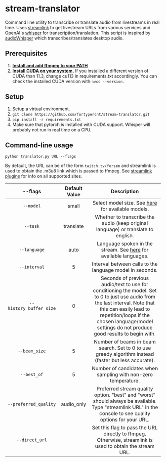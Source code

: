 # stream-translator
Command line utility to transcribe or translate audio from livestreams in real time. Uses [streamlink](https://github.com/streamlink/streamlink) to 
get livestream URLs from various services and OpenAI's [whisper](https://github.com/openai/whisper) for transcription/translation.
This script is inspired by [audioWhisper](https://github.com/Awexander/audioWhisper) which transcribes/translates desktop audio.

## Prerequisites

1. [**Install and add ffmpeg to your PATH**](https://www.thewindowsclub.com/how-to-install-ffmpeg-on-windows-10#:~:text=Click%20New%20and%20type%20the,Click%20OK%20to%20apply%20changes.)
2. [**Install CUDA on your system.**](https://developer.nvidia.com/cuda-downloads) If you installed a different version of CUDA than 11.3,
 change cu113 in requirements.txt accordingly. You can check the installed CUDA version with ```nvcc --version```.

## Setup

1. Setup a virtual environment.
2. ```git clone https://github.com/fortypercnt/stream-translator.git```
3. ```pip install -r requirements.txt```
4. Make sure that pytorch is installed with CUDA support. Whisper will probably not run in real time on a CPU.

## Command-line usage

```python translator.py URL --flags```

By default, the URL can be of the form ```twitch.tv/forsen``` and streamlink is used to obtain the .m3u8 link which is passed to ffmpeg.
See [streamlink plugins](https://streamlink.github.io/plugins.html) for info on all supported sites.


|         --flags         | Default Value |                                                                                                                       Description                                                                                                                        |
|:-----------------------:|:-------------:|:--------------------------------------------------------------------------------------------------------------------------------------------------------------------------------------------------------------------------------------------------------:|
|        `--model`        |     small     |                                                                  Select model size. See [here](https://github.com/openai/whisper#available-models-and-languages) for available models.                                                                   |
|        `--task`         |   translate   |                                                                                    Whether to transcribe the audio (keep original language) or translate to english.                                                                                     |
|      `--language`       |     auto      |                                                           Language spoken in the stream. See [here](https://github.com/openai/whisper#available-models-and-languages) for available languages.                                                           |
|      `--interval`       |       5       |                                                                                                 Interval between calls to the language model in seconds.                                                                                                 |
| `--history_buffer_size` |       0       | Seconds of previous audio/text to use for conditioning the model. Set to 0 to just use audio from the last interval. Note that this can easily lead to repetition/loops if the chosen language/model settings do not produce good results to begin with. |
|      `--beam_size`      |       5       |                                                                           Number of beams in beam search. Set to 0 to use greedy algorithm instead (faster but less accurate).                                                                           |
|       `--best_of`       |       5       |                                                                                              Number of candidates when sampling with non-zero temperature.                                                                                               |
|  `--preferred_quality`  |  audio_only   |                                                Preferred stream quality option. "best" and "worst" should always be available. Type "streamlink URL" in the console to see quality options for your URL.                                                 |
|     `--direct_url`      |               |                                                                        Set this flag to pass the URL directly to ffmpeg. Otherwise, streamlink is used to obtain the stream URL.                                                                         |